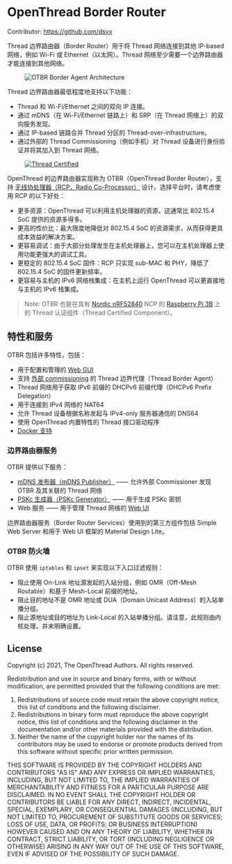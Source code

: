 # OpenThread Border Router

Contributor: https://github.com/dsyx

Thread 边界路由器（Border Router）用于将 Thread 网络连接到其他 IP-based 网络，例如 Wi-Fi 或 Ethernet（以太网）。Thread 网络至少需要一个边界路由器才能连接到其他网络。

<figure>
<img src="../images/otbr-arch-borderagent-white.png" border="0" alt="OTBR Border Agent Architecture" />
</figure>

Thread 边界路由器最低程度地支持以下功能：

* Thread 和 Wi-Fi/Ethernet 之间的双向 IP 连接。
* 通过 mDNS（在 Wi-Fi/Ethernet 链路上）和 SRP（在 Thread 网络上）的双向服务发现。
* 通过 IP-based 链路合并 Thread 分区的 Thread-over-infrastructure。
* 通过外部的 Thread Commissioning（例如手机）对 Thread 设备进行身份验证并将其加入到 Thread 网络。

<figure class="attempt-right">
  <a href="https://www.threadgroup.org/What-is-Thread#certifiedproducts">
    <img src="../images/ot-thread-certified.png"
         srcset="/images/ot-thread-certified.png 1x, /images/ot-thread-certified_2x.png 2x"
         border="0" alt="Thread Certified" /></a></figure>

OpenThread 的边界路由器实现称为 OTBR（OpenThread Border Router），支持 [无线协处理器（RCP，Radio Co-Processor）](https://openthread.io/platforms/co-processor) 设计。选择平台时，请考虑使用 RCP 的以下好处：

* 更多资源：OpenThread 可以利用主机处理器的资源，这通常比 802.15.4 SoC 提供的资源多得多。
* 更高的性价比：最大限度地降低对 802.15.4 SoC 的资源需求，从而获得更具成本效益的解决方案。
* 更容易调试：由于大部分处理发生在主机处理器上，您可以在主机处理器上使用功能更强大的调试工具。
* 更稳定的 802.15.4 SoC 固件：RCP 只实现 sub-MAC 和 PHY，降低了 802.15.4 SoC 的固件更新频率。
* 更容易与主机的 IPv6 网络栈集成：在主机上运行 OpenThread 可以更直接地与主机的 IPv6 栈集成。

> Note: OTBR 也是在具有 [Nordic nRF52840](https://openthread.io/vendors/nordic-semiconductor) NCP 的 [Raspberry Pi 3B](raspberry-pi.md) 上的 Thread 认证组件（Thread Certified Component）。

## 特性和服务

OTBR 包括许多特性，包括：

* 用于配置和管理的 [Web GUI](web-gui.md)
* 支持 [外部 commissioning](external-commissioning/index.md) 的 Thread 边界代理（Thread Border Agent）
* Thread 网络用于获取 IPv6 前缀的 DHCPv6 前缀代理（DHCPv6 Prefix Delegation）
* 用于连接到 IPv4 网络的 NAT64
* 允许 Thread 设备根据名称发起与 IPv4-only 服务器通信的 DNS64
* 使用 OpenThread 内置特性的 Thread 接口驱动程序
* [Docker 支持](docker/index.md)

### 边界路由器服务

OTBR 提供以下服务：

* [mDNS 发布器（mDNS Publisher）](mdns-discovery.md) —— 允许外部 Commissioner 发现 OTBR 及其关联的 Thread 网络
* [PSKc 生成器（PSKc Generator）](tools.md) —— 用于生成 PSKc 密钥
* Web 服务 —— 用于管理 Thread 网络的 [Web UI](web-gui.md)

边界路由器服务（Border Router Services）使用到的第三方组件包括 Simple Web Server 和用于 Web UI 框架的 Material Design Lite。

### OTBR 防火墙

OTBR 使用 `iptables` 和 `ipset` 来实现以下入口过滤规则：

* 阻止使用 On-Link 地址源发起的入站分组，例如 OMR（Off-Mesh Routable）和基于 Mesh-Local 前缀的地址。
* 阻止目的地址不是 OMR 地址或 DUA（Domain Unicast Address）的入站单播分组。
* 阻止源地址或目的地址为 Link-Local 的入站单播分组。请注意，此规则由内核处理，并未明确设置。

## License

Copyright (c) 2021, The OpenThread Authors.
All rights reserved.

Redistribution and use in source and binary forms, with or without
modification, are permitted provided that the following conditions are met:
1. Redistributions of source code must retain the above copyright
   notice, this list of conditions and the following disclaimer.
2. Redistributions in binary form must reproduce the above copyright
   notice, this list of conditions and the following disclaimer in the
   documentation and/or other materials provided with the distribution.
3. Neither the name of the copyright holder nor the
   names of its contributors may be used to endorse or promote products
   derived from this software without specific prior written permission.

THIS SOFTWARE IS PROVIDED BY THE COPYRIGHT HOLDERS AND CONTRIBUTORS "AS IS"
AND ANY EXPRESS OR IMPLIED WARRANTIES, INCLUDING, BUT NOT LIMITED TO, THE
IMPLIED WARRANTIES OF MERCHANTABILITY AND FITNESS FOR A PARTICULAR PURPOSE
ARE DISCLAIMED. IN NO EVENT SHALL THE COPYRIGHT HOLDER OR CONTRIBUTORS BE
LIABLE FOR ANY DIRECT, INDIRECT, INCIDENTAL, SPECIAL, EXEMPLARY, OR
CONSEQUENTIAL DAMAGES (INCLUDING, BUT NOT LIMITED TO, PROCUREMENT OF
SUBSTITUTE GOODS OR SERVICES; LOSS OF USE, DATA, OR PROFITS; OR BUSINESS
INTERRUPTION) HOWEVER CAUSED AND ON ANY THEORY OF LIABILITY, WHETHER IN
CONTRACT, STRICT LIABILITY, OR TORT (INCLUDING NEGLIGENCE OR OTHERWISE)
ARISING IN ANY WAY OUT OF THE USE OF THIS SOFTWARE, EVEN IF ADVISED OF THE
POSSIBILITY OF SUCH DAMAGE.
